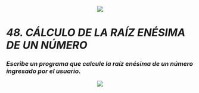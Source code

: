 <p align="center">
  <img src="https://github.com/emilianod98/PythonChallenges-LowLevel/blob/main/src/Learn-python.png">
</p>


# ***48. CÁLCULO DE LA RAÍZ ENÉSIMA DE UN NÚMERO***

### *Escribe un programa que calcule la raíz enésima de un número ingresado por el usuario.*

<p align="center">
  <img src="https://github.com/emilianod98/PythonChallenges-LowLevel/blob/main/src/coffie.png">
</p>
